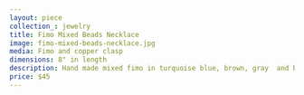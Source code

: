 ```yaml
---
layout: piece
collection_: jewelry
title: Fimo Mixed Beads Necklace
image: fimo-mixed-beads-necklace.jpg
media: Fimo and copper clasp
dimensions: 8" in length
description: Hand made mixed fimo in turquoise blue, brown, gray  and black with brown, beige copper and turquoise beads.
price: $45
---
```

